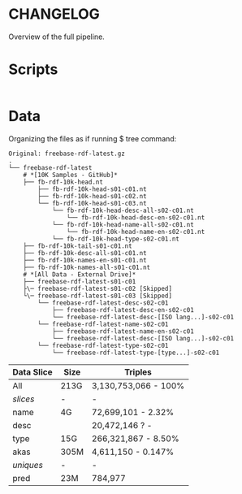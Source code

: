# CHANGELOG
Overview of the full pipeline.

# Scripts

```
```

# Data

Organizing the files as if running $ tree command:
```
Original: freebase-rdf-latest.gz
.
└── freebase-rdf-latest
    # *[10K Samples - GitHub]*
    ├── fb-rdf-10k-head.nt
        ├── fb-rdf-10k-head-s01-c01.nt
        ├── fb-rdf-10k-head-s01-c02.nt
        └── fb-rdf-10k-head-s01-c03.nt
            └── fb-rdf-10k-head-desc-all-s02-c01.nt
                └── fb-rdf-10k-head-desc-en-s02-c01.nt
            └── fb-rdf-10k-head-name-all-s02-c01.nt
                └── fb-rdf-10k-head-name-en-s02-c01.nt
            └── fb-rdf-10k-head-type-s02-c01.nt
    ├── fb-rdf-10k-tail-s01-c01.nt
    ├── fb-rdf-10k-desc-all-s01-c01.nt
    ├── fb-rdf-10k-names-en-s01-c01.nt
    ├── fb-rdf-10k-names-all-s01-c01.nt
    # *[All Data - External Drive]*
    ├── freebase-rdf-latest-s01-c01
    ├\─ freebase-rdf-latest-s01-c02 [Skipped]
    └\─ freebase-rdf-latest-s01-c03 [Skipped]
        └── freebase-rdf-latest-desc-s02-c01
            ├── freebase-rdf-latest-desc-en-s02-c01
            └── freebase-rdf-latest-desc-[ISO lang...]-s02-c01
        └── freebase-rdf-latest-name-s02-c01
            ├── freebase-rdf-latest-name-en-s02-c01
            └── freebase-rdf-latest-desc-[ISO lang...]-s02-c01
        └── freebase-rdf-latest-type-s02-c01
            └── freebase-rdf-latest-type-[type...]-s02-c01
```

Data Slice | Size | Triples
--- | --- | ---
All | 213G | 3,130,753,066 - 100%
*slices* | - | -
name | 4G | 72,699,101 - 2.32%
desc | | 20,472,146 ? - 
type | 15G | 266,321,867 - 8.50%
akas | 305M | 4,611,150 - 0.147%
*uniques* | - | -
pred | 23M | 784,977








